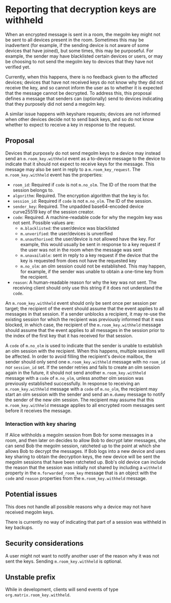 # Reporting that decryption keys are withheld

When an encrypted message is sent in a room, the megolm key might not be
sent to all devices present in the room. Sometimes this may be inadvertent (for
example, if the sending device is not aware of some devices that have joined),
but some times, this may be purposeful.  For example, the sender may have
blacklisted certain devices or users, or may be choosing to not send the megolm
key to devices that they have not verified yet.

Currently, when this happens, there is no feedback given to the affected
devices; devices that have not received keys do not know why they did not
receive the key, and so cannot inform the user as to whether it is expected
that the message cannot be decrypted.  To address this, this proposal defines a
message that senders can (optionally) send to devices indicating that they
purposely did not send a megolm key.

A similar issue happens with keyshare requests; devices are not informed when
other devices decide not to send back keys, and so do not know whether to
expect to receive a key in response to the request.

## Proposal

Devices that purposely do not send megolm keys to a device may instead send an
`m.room_key.withheld` event as a to-device message to the device to indicate
that it should not expect to receive keys for the message.  This message may
also be sent in reply to a `m.room_key_request`.  The `m.room_key.withheld` event has
the properties:

- `room_id`: Required if `code` is not `m.no_olm`. The ID of the room that the
  session belongs to.
- `algorithm`: Required. The encryption algorithm that the key is for.
- `session_id`: Required if `code` is not `m.no_olm`. The ID of the session.
- `sender_key`: Required.  The unpadded base64-encoded device curve25519 key of the session creator.
- `code`: Required.  A machine-readable code for why the megolm key was not sent.
  Possible values are:
  - `m.blacklisted`: the user/device was blacklisted
  - `m.unverified`: the user/devices is unverified
  - `m.unauthorised`: the user/device is not allowed have the key.  For
    example, this would usually be sent in response to a key request if the
    user was not in the room when the message was sent
  - `m.unavailable`: sent in reply to a key request if the device that the key
    is requested from does not have the requested key
  - `m.no_olm`: an olm session could not be established.  This may happen, for
    example, if the sender was unable to obtain a one-time key from the
    recipient.
- `reason`: A human-readable reason for why the key was not sent.  The
  receiving client should only use this string if it does not understand the
  `code`.

An `m.room_key.withheld` event should only be sent once per session per target; the
recipient of the event should assume that the event applies to all messages in
that session.  If a sender unblocks a recipient, it may re-use the existing
session for which the recipient was previously informed that it was blocked, in
which case, the recipient of the `m.room_key.withheld` message should assume
that the event applies to all messages in the session prior to the index of the
first key that it has received for that session.

A `code` of `m.no_olm` is used to indicate that the sender is unable to
establish an olm session with the recipient.  When this happens, multiple
sessions will be affected.  In order to avoid filling the recipient's device
mailbox, the sender should only send one `m.room_key.withheld` message with no
`room_id` nor `session_id` set.  If the sender retries and fails to create an
olm session again in the future, it should not send another
`m.room_key.withheld` message with a `code` of `m.no_olm`, unless another olm
session was previously established successfully.  In response to receiving an
`m.room_key.withheld` message with a `code` of `m.no_olm`, the recipient may
start an olm session with the sender and send an `m.dummy` message to notify
the sender of the new olm session.  The recipient may assume that this
`m.room_key.withheld` message applies to all encrypted room messages sent
before it receives the message.

### Interaction with key sharing

If Alice withholds a megolm session from Bob for some messages in a room, and
then later on decides to allow Bob to decrypt later messages, she can send Bob
the megolm session, ratcheted up to the point at which she allows Bob to
decrypt the messages.  If Bob logs into a new device and uses key sharing to
obtain the decryption keys, the new device will be sent the megolm sessions
that have been ratcheted up.  Bob's old device can include the reason that the
session was initially not shared by including a `withheld` property in the
`m.forwarded_room_key` message that is an object with the `code` and `reason`
properties from the `m.room_key.withheld` message.

## Potential issues

This does not handle all possible reasons why a device may not have received
megolm keys.

There is currently no way of indicating that part of a session was withheld in
key backups.

## Security considerations

A user might not want to notify another user of the reason why it was not sent
the keys.  Sending `m.room_key.withheld` is optional.

## Unstable prefix

While in development, clients will send events of type
`org.matrix.room_key.withheld`.

